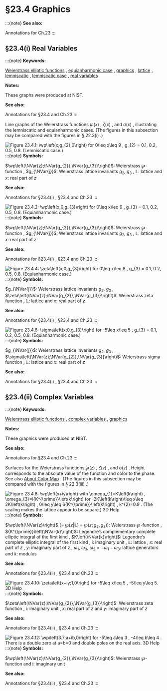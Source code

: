 # §23.4 Graphics

:::{note}
**See also:**

Annotations for Ch.23
:::


## §23.4(i) Real Variables

:::{note}
**Keywords:**

[Weierstrass elliptic functions](http://dlmf.nist.gov/search/search?q=Weierstrass%20elliptic%20functions) , [equianharmonic case](http://dlmf.nist.gov/search/search?q=equianharmonic%20case) , [graphics](http://dlmf.nist.gov/search/search?q=graphics) , [lattice](http://dlmf.nist.gov/search/search?q=lattice) , [lemniscatic](http://dlmf.nist.gov/search/search?q=lemniscatic) , [lemniscatic case](http://dlmf.nist.gov/search/search?q=lemniscatic%20case) , [real variables](http://dlmf.nist.gov/search/search?q=real%20variables)

**Notes:**

These graphs were produced at NIST.

**See also:**

Annotations for §23.4 and Ch.23
:::

Line graphs of the Weierstrass functions $\wp\left(x\right)$ , $\zeta\left(x\right)$ , and $\sigma\left(x\right)$ , illustrating the lemniscatic and equianharmonic cases. (The figures in this subsection may be compared with the figures in § 22.3(i) .)

<a id="F1"></a>

![Figure 23.4.1: $\wp\left(x;g_{2},0\right)$ for $0\leq x\leq 9$ , $g_{2}$ = 0.1, 0.2, 0.5, 0.8. (Lemniscatic case.)](23/4/F1.png)
:::{note}
**Symbols:**

$\wp\left(\NVar{z};\NVar{g_{2}},\NVar{g_{3}}\right)$: Weierstrass $\wp$-function , $g_{\NVar{j}}$: Weierstrass lattice invariants $g_{2}$, $g_{3}$ , $\mathbb{L}$: lattice and $x$: real part of $z$

**See also:**

Annotations for §23.4(i) , §23.4 and Ch.23
:::

<a id="i.fig1"></a>

![Figure 23.4.2: $\wp\left(x;0,g_{3}\right)$ for $0\leq x\leq 9$ , $g_{3}$ = 0.1, 0.2, 0.5, 0.8. (Equianharmonic case.)](23/4/F2.png)
:::{note}
**Symbols:**

$\wp\left(\NVar{z};\NVar{g_{2}},\NVar{g_{3}}\right)$: Weierstrass $\wp$-function , $g_{\NVar{j}}$: Weierstrass lattice invariants $g_{2}$, $g_{3}$ , $\mathbb{L}$: lattice and $x$: real part of $z$

**See also:**

Annotations for §23.4(i) , §23.4 and Ch.23
:::

<a id="i.fig2"></a>

![Figure 23.4.4: $\zeta\left(x;0,g_{3}\right)$ for $0\leq x\leq 8$ , $g_{3}$ = 0.1, 0.2, 0.5, 0.8. (Equianharmonic case.)](23/4/F4.png)
:::{note}
**Symbols:**

$g_{\NVar{j}}$: Weierstrass lattice invariants $g_{2}$, $g_{3}$ , $\zeta\left(\NVar{z};\NVar{g_{2}},\NVar{g_{3}}\right)$: Weierstrass zeta function , $\mathbb{L}$: lattice and $x$: real part of $z$

**See also:**

Annotations for §23.4(i) , §23.4 and Ch.23
:::

<a id="i.fig3"></a>

![Figure 23.4.6: $\sigma\left(x;0,g_{3}\right)$ for $-5\leq x\leq 5$ , $g_{3}$ = 0.1, 0.2, 0.5, 0.8. (Equianharmonic case.)](23/4/F6.png)
:::{note}
**Symbols:**

$g_{\NVar{j}}$: Weierstrass lattice invariants $g_{2}$, $g_{3}$ , $\sigma\left(\NVar{z};\NVar{g_{2}},\NVar{g_{3}}\right)$: Weierstrass sigma function , $\mathbb{L}$: lattice and $x$: real part of $z$

**See also:**

Annotations for §23.4(i) , §23.4 and Ch.23
:::


## §23.4(ii) Complex Variables

:::{note}
**Keywords:**

[Weierstrass elliptic functions](http://dlmf.nist.gov/search/search?q=Weierstrass%20elliptic%20functions) , [complex variables](http://dlmf.nist.gov/search/search?q=complex%20variables) , [graphics](http://dlmf.nist.gov/search/search?q=graphics)

**Notes:**

These graphics were produced at NIST.

**See also:**

Annotations for §23.4 and Ch.23
:::

Surfaces for the Weierstrass functions $\wp\left(z\right)$ , $\zeta\left(z\right)$ , and $\sigma\left(z\right)$ . Height corresponds to the absolute value of the function and color to the phase. See also [About Color Map](./help/vrml/aboutcolor.md "In Viewing DLMF Interactive 3D Graphics ‣ Need Help?") . (The figures in this subsection may be compared with the figures in § 22.3(iii) .)

<a id="ii.fig1"></a>

![Figure 23.4.8: $\wp\left(x+iy\right)$ with $\omega_{1}=K\left(k\right)$ , $\omega_{3}=i{K^{\prime}}\left(k\right)$ for $-2K\left(k\right)\leq x\leq 2K\left(k\right)$ , $0\leq y\leq 6{K^{\prime}}\left(k\right)$ , $k^{2}=0.9$ . (The scaling makes the lattice appear to be square.) 3D Help](23/4/F8.png)
:::{note}
**Symbols:**

$\wp\left(\NVar{z}\right)$ (= $\wp\left(z|\mathbb{L}\right)$ = $\wp\left(z;g_{2},g_{3}\right)$): Weierstrass $\wp$-function , ${K^{\prime}}\left(\NVar{k}\right)$: Legendre’s complementary complete elliptic integral of the first kind , $K\left(\NVar{k}\right)$: Legendre’s complete elliptic integral of the first kind , $\mathrm{i}$: imaginary unit , $\mathbb{L}$: lattice , $x$: real part of $z$ , $y$: imaginary part of $z$ , $\omega_{1}$, $\omega_{3}$, $\omega_{2}=-\omega_{1}-\omega_{3}$: lattice generators and $k$: modulus

**See also:**

Annotations for §23.4(ii) , §23.4 and Ch.23
:::

<a id="ii.fig2"></a>

![Figure 23.4.10: $\zeta\left(x+iy;1,0\right)$ for $-5\leq x\leq 5$ , $-5\leq y\leq 5.$ 3D Help](23/4/F10.png)
:::{note}
**Symbols:**

$\zeta\left(\NVar{z};\NVar{g_{2}},\NVar{g_{3}}\right)$: Weierstrass zeta function , $\mathrm{i}$: imaginary unit , $x$: real part of $z$ and $y$: imaginary part of $z$

**See also:**

Annotations for §23.4(ii) , §23.4 and Ch.23
:::

<a id="F12"></a>

![Figure 23.4.12: $\wp\left(3.7;a+ib,0\right)$ for $-5\leq a\leq 3$ , $-4\leq b\leq 4$ . There is a double zero at $a=b=0$ and double poles on the real axis. 3D Help](23/4/F12.png)
:::{note}
**Symbols:**

$\wp\left(\NVar{z};\NVar{g_{2}},\NVar{g_{3}}\right)$: Weierstrass $\wp$-function and $\mathrm{i}$: imaginary unit

**See also:**

Annotations for §23.4(ii) , §23.4 and Ch.23
:::
